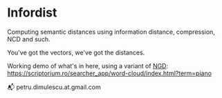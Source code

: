 Infordist
=========

Computing semantic distances using information distance, compression, NCD and such.

You've got the vectors, we've got the distances.

Working demo of what's in here, using a variant of [NGD](https://arxiv.org/abs/cs/0412098): https://scriptorium.ro/searcher_app/word-cloud/index.html?term=piano

 📬 petru.dimulescu.at.gmail.com
